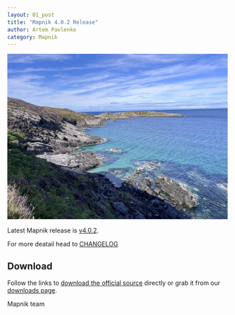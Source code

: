 ```yaml
---
layout: 01_post
title: "Mapnik 4.0.2 Release"
author: Artem Pavlenko
category: Mapnik
---
```


![image](/images/talmine-800x600.jpg)

Latest Mapnik release is [v4.0.2](https://github.com/mapnik/mapnik/releases/tag/v4.0.2).

For more deatail head to  [CHANGELOG](https://github.com/mapnik/mapnik/blob/v4.0.2/CHANGELOG.md#mapnik-402)

## Download

Follow the links to [download the official source](https://github.com/mapnik/mapnik/releases/tag/v4.0.2) directly or grab it from our [downloads page](/pages/downloads.html).

Mapnik team
